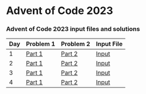 Advent of Code 2023
========

### Advent of Code 2023 input files and solutions

| Day | Problem 1 | Problem 2 | Input File |
|-----| --------- | --------- | ---------- |
|1|[Part 1](https://github.com/4am-walking/AdventOfCode2023/blob/master/day1/problem1/solution.py) | [Part 2](https://github.com/4am-walking/AdventOfCode2023/blob/master/day1/problem2/solution.py) | [Input](https://github.com/4am-walking/AdventOfCode2023/blob/master/day1/problem1/input.txt) |
|2|[Part 1](https://github.com/4am-walking/AdventOfCode2023/blob/master/day2/problem1/solution.py) | [Part 2](https://github.com/4am-walking/AdventOfCode2023/blob/master/day2/problem2/solution.py) | [Input](https://github.com/4am-walking/AdventOfCode2023/blob/master/day2/problem1/input.txt) |
|3|[Part 1](https://github.com/4am-walking/AdventOfCode2023/blob/master/day3/problem1/solution.py) | [Part 2](https://github.com/4am-walking/AdventOfCode2023/blob/master/day3/problem2/solution.py) | [Input](https://github.com/4am-walking/AdventOfCode2023/blob/master/day3/problem1/input.txt) |
|4|[Part 1](https://github.com/4am-walking/AdventOfCode2023/blob/master/day4/problem1/solution.py) | [Part 2](https://github.com/4am-walking/AdventOfCode2023/blob/master/day4/problem2/solution.py) | [Input](https://github.com/4am-walking/AdventOfCode2023/blob/master/day4/problem1/input.txt) |


